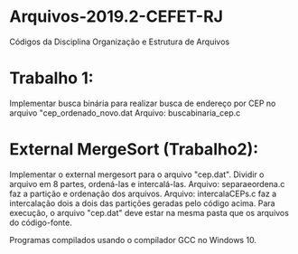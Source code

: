 # Arquivos-2019.2-CEFET-RJ
 Códigos da Disciplina Organização e Estrutura de Arquivos

# Trabalho 1:
Implementar busca binária para realizar busca de endereço por CEP no arquivo "cep_ordenado_novo.dat
Arquivo: buscabinaria_cep.c

# External MergeSort (Trabalho2):
Implementar o external mergesort para o arquivo "cep.dat". Dividir o arquivo em 8 partes, ordená-las e intercalá-las.
Arquivo: separaeordena.c faz a partição e ordenação dos arquivos.
Arquivo: intercalaCEPs.c faz a intercalação dois a dois das partições geradas pelo código acima.
Para execução, o arquivo "cep.dat" deve estar na mesma pasta que os arquivos do código-fonte.

Programas compilados usando o compilador GCC no Windows 10.
